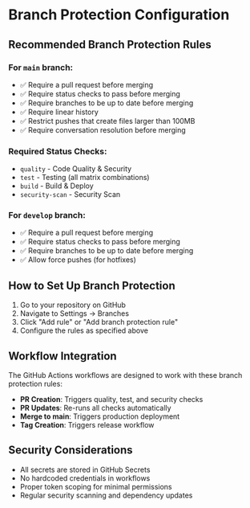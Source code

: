 # Branch Protection Configuration

## Recommended Branch Protection Rules

### For `main` branch:
- ✅ Require a pull request before merging
- ✅ Require status checks to pass before merging
- ✅ Require branches to be up to date before merging
- ✅ Require linear history
- ✅ Restrict pushes that create files larger than 100MB
- ✅ Require conversation resolution before merging

### Required Status Checks:
- `quality` - Code Quality & Security
- `test` - Testing (all matrix combinations)
- `build` - Build & Deploy
- `security-scan` - Security Scan

### For `develop` branch:
- ✅ Require a pull request before merging
- ✅ Require status checks to pass before merging
- ✅ Require branches to be up to date before merging
- ✅ Allow force pushes (for hotfixes)

## How to Set Up Branch Protection

1. Go to your repository on GitHub
2. Navigate to Settings → Branches
3. Click "Add rule" or "Add branch protection rule"
4. Configure the rules as specified above

## Workflow Integration

The GitHub Actions workflows are designed to work with these branch protection rules:

- **PR Creation**: Triggers quality, test, and security checks
- **PR Updates**: Re-runs all checks automatically
- **Merge to main**: Triggers production deployment
- **Tag Creation**: Triggers release workflow

## Security Considerations

- All secrets are stored in GitHub Secrets
- No hardcoded credentials in workflows
- Proper token scoping for minimal permissions
- Regular security scanning and dependency updates
